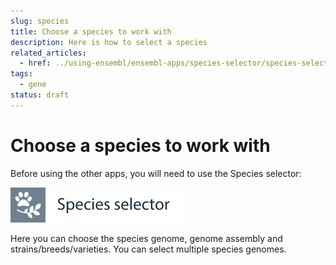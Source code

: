 ```yaml
---
slug: species
title: Choose a species to work with
description: Here is how to select a species
related_articles:
  - href: ../using-ensembl/ensembl-apps/species-selector/species-selector-intro.md 
tags:
  - gene
status: draft
---
```


# Choose a species to work with

Before using the other apps, you will need to use the Species selector:

![](../../img/id-species-selector.svg)

Here you can choose the species genome, genome assembly and strains/breeds/varieties. You can select multiple species genomes.

